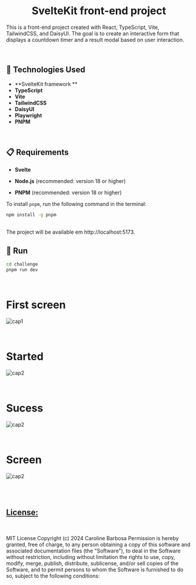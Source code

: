 <h1 align="center">
 SvelteKit front-end project 
</h1>


This is a front-end project created with React, TypeScript, Vite, TailwindCSS, and DaisyUI.
The goal is to create an interactive form that displays a countdown timer and a result modal based on user interaction.

</br> 

## 🚀 Technologies Used
- **SvelteKit framework **
- **TypeScript**
- **Vite**
- **TailwindCSS**
- **DaisyUI**
- **Playwright**
- **PNPM**

</br> 

## 📋 Requirements

- **Svelte**
  
- **Node.js** (recommended: version 18 or higher)
  
- **PNPM** (recommended: version 18 or higher)


To install `pnpm`, run the following command in the terminal:

```bash
npm install -g pnpm
````
</br>
The project will be available em http://localhost:5173.

## 🔧 Run 
````bash
cd challenge
pnpm run dev
````
</br>

# First screen
  
![cap1](https://github.com/user-attachments/assets/dd33088d-f0e1-4508-9205-24a2e352a443)



</br>

  # Started 
![cap2](https://github.com/user-attachments/assets/8f494dcd-6cf4-43ad-b3d9-f5b3b26380b4)

 </br>
 
 
# Sucess 
![cap2](https://github.com/user-attachments/assets/7beb2648-ef71-4841-9219-0e4df557453b)

 </br>
 

 # Screen 
![cap2](https://github.com/user-attachments/assets/2fcc3a33-fab4-4b79-9da3-0e67899a604f)


 </br>
 



</br>


## <ins> License: </ins>      

<br>

MIT License
Copyright (c) 2024 Caroline Barbosa
Permission is hereby granted, free of charge, to any person obtaining a copy
of this software and associated documentation files (the "Software"), to deal
in the Software without restriction, including without limitation the rights
to use, copy, modify, merge, publish, distribute, sublicense, and/or sell
copies of the Software, and to permit persons to whom the Software is
furnished to do so, subject to the following conditions:
